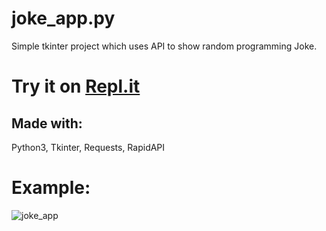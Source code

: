 # joke_app.py
Simple tkinter project which uses API to show random programming Joke.
# Try it on [Repl.it](https://replit.com/@RohanChaturvedi/Jokeapppy?v=1)
## Made with: 
Python3, Tkinter, Requests, RapidAPI

# Example:
![joke_app](https://user-images.githubusercontent.com/81807980/148692521-df0388a1-113a-44be-87bb-8c394b276d40.png)
